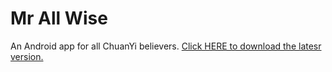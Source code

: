 # Mr All Wise
An Android app for all ChuanYi believers.
[Click HERE to download the latesr version.](https://github.com/SeanChao/Mr-All-Wise/releases/latest)
